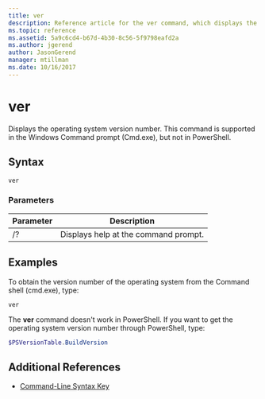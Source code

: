 ```yaml
---
title: ver
description: Reference article for the ver command, which displays the operating system version number.
ms.topic: reference
ms.assetid: 5a9c6cd4-b67d-4b30-8c56-5f9798eafd2a
ms.author: jgerend
author: JasonGerend
manager: mtillman
ms.date: 10/16/2017
---
```


# ver

Displays the operating system version number. This command is supported in the Windows Command prompt (Cmd.exe), but not in PowerShell.

## Syntax

```
ver
```

### Parameters

| Parameter | Description |
|--|--|
| /? | Displays help at the command prompt. |

## Examples

To obtain the version number of the operating system from the Command shell (cmd.exe), type:

```
ver
```

The **ver** command doesn't work in PowerShell. If you want to get the operating system version number through PowerShell, type:

```powershell
$PSVersionTable.BuildVersion
```

## Additional References

- [Command-Line Syntax Key](command-line-syntax-key.md)
